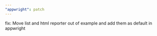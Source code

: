 ```yaml
---
"appwright": patch
---
```


fix: Move list and html reporter out of example and add them as default in appwright
